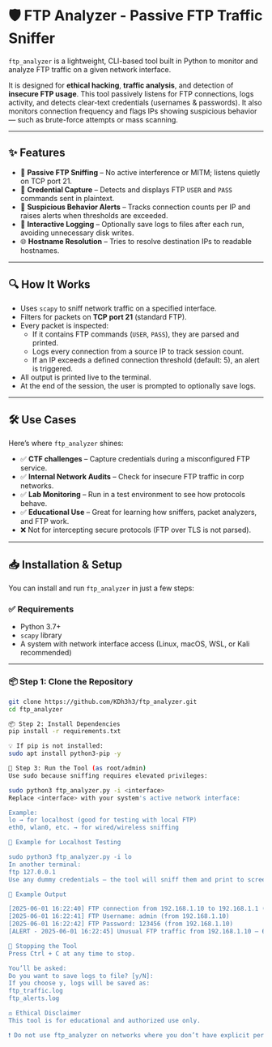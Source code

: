  # 🛡️ FTP Analyzer - Passive FTP Traffic Sniffer

`ftp_analyzer` is a lightweight, CLI-based tool built in Python to monitor and analyze FTP traffic on a given network interface.

It is designed for **ethical hacking**, **traffic analysis**, and detection of **insecure FTP usage**. This tool passively listens for FTP connections, logs activity, and detects clear-text credentials (usernames & passwords). It also monitors connection frequency and flags IPs showing suspicious behavior — such as brute-force attempts or mass scanning.

---

## ✨ Features

- 📡 **Passive FTP Sniffing** – No active interference or MITM; listens quietly on TCP port 21.
- 🧠 **Credential Capture** – Detects and displays FTP `USER` and `PASS` commands sent in plaintext.
- 🚨 **Suspicious Behavior Alerts** – Tracks connection counts per IP and raises alerts when thresholds are exceeded.
- 📄 **Interactive Logging** – Optionally save logs to files after each run, avoiding unnecessary disk writes.
- 🌐 **Hostname Resolution** – Tries to resolve destination IPs to readable hostnames.

---

## 🔍 How It Works

- Uses `scapy` to sniff network traffic on a specified interface.
- Filters for packets on **TCP port 21** (standard FTP).
- Every packet is inspected:
  - If it contains FTP commands (`USER`, `PASS`), they are parsed and printed.
  - Logs every connection from a source IP to track session count.
  - If an IP exceeds a defined connection threshold (default: 5), an alert is triggered.
- All output is printed live to the terminal.
- At the end of the session, the user is prompted to optionally save logs.

---

## 🛠️ Use Cases

Here’s where `ftp_analyzer` shines:

- ✅ **CTF challenges** – Capture credentials during a misconfigured FTP service.
- ✅ **Internal Network Audits** – Check for insecure FTP traffic in corp networks.
- ✅ **Lab Monitoring** – Run in a test environment to see how protocols behave.
- ✅ **Educational Use** – Great for learning how sniffers, packet analyzers, and FTP work.
- ❌ Not for intercepting secure protocols (FTP over TLS is not parsed).

---

## 📥 Installation & Setup

You can install and run `ftp_analyzer` in just a few steps:

### ✅ Requirements

- Python 3.7+
- `scapy` library
- A system with network interface access (Linux, macOS, WSL, or Kali recommended)

---

### 📦 Step 1: Clone the Repository

```bash
git clone https://github.com/KDh3h3/ftp_analyzer.git
cd ftp_analyzer

📦 Step 2: Install Dependencies
pip install -r requirements.txt

💡 If pip is not installed:
sudo apt install python3-pip -y

🔐 Step 3: Run the Tool (as root/admin)
Use sudo because sniffing requires elevated privileges:

sudo python3 ftp_analyzer.py -i <interface>
Replace <interface> with your system's active network interface:

Example:
lo → for localhost (good for testing with local FTP)
eth0, wlan0, etc. → for wired/wireless sniffing

🧪 Example for Localhost Testing

sudo python3 ftp_analyzer.py -i lo
In another terminal:
ftp 127.0.0.1
Use any dummy credentials — the tool will sniff them and print to screen.

🧾 Example Output

[2025-06-01 16:22:40] FTP connection from 192.168.1.10 to 192.168.1.1 (router.local)
[2025-06-01 16:22:41] FTP Username: admin (from 192.168.1.10)
[2025-06-01 16:22:42] FTP Password: 123456 (from 192.168.1.10)
[ALERT - 2025-06-01 16:22:45] Unusual FTP traffic from 192.168.1.10 – 6 connections

🛑 Stopping the Tool
Press Ctrl + C at any time to stop.

You’ll be asked:
Do you want to save logs to file? [y/N]:
If you choose y, logs will be saved as:
ftp_traffic.log
ftp_alerts.log

⚖️ Ethical Disclaimer
This tool is for educational and authorized use only.

❗ Do not use ftp_analyzer on networks where you don’t have explicit permission.
